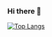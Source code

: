 ### Hi there 👋

[![Top Langs](https://github-readme-stats.vercel.app/api/top-langs/?username=AndyFreeeeman)](https://github.com/anuraghazra/github-readme-stats)

<!--
**AndyFreeeeman/AndyFreeeeman** is a ✨ _special_ ✨ repository because its `README.md` (this file) appears on your GitHub profile.

Here are some ideas to get you started:

- 🔭 I’m currently working on ...
- 🌱 I’m currently learning ...
- 👯 I’m looking to collaborate on ...
- 🤔 I’m looking for help with ...
- 💬 Ask me about ...
- 📫 How to reach me: ...
- 😄 Pronouns: ...
- ⚡ Fun fact: ...
-->
